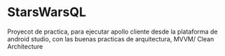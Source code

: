# StarsWarsQL

Proyecot de practica, para ejecutar apollo cliente desde la plataforma de android studio,
con las buenas practicas de arquitectura, MVVM/ Clean Architecture

## 